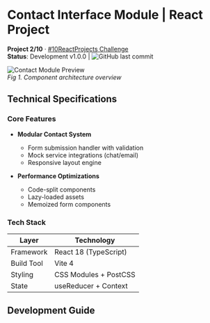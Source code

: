 # Contact Interface Module | React Project

**Project 2/10** · [#10ReactProjects Challenge](https://github.com/Muhammad-Muzzamal/10-react-projects)  
**Status**: Development v1.0.0 | ![GitHub last commit](https://img.shields.io/github/last-commit/Muhammad-Muzzamal/contact-page-react?label=Last%20Update)

![Contact Module Preview](./assets/contact-preview.webp)  
*Fig 1. Component architecture overview*

## Technical Specifications

### Core Features
- **Modular Contact System**
  - Form submission handler with validation
  - Mock service integrations (chat/email)
  - Responsive layout engine

- **Performance Optimizations**
  - Code-split components
  - Lazy-loaded assets
  - Memoized form components

### Tech Stack
| Layer          | Technology              |
|----------------|-------------------------|
| Framework      | React 18 (TypeScript)   |
| Build Tool     | Vite 4                  |
| Styling        | CSS Modules + PostCSS   |
| State          | useReducer + Context    |

## Development Guide
